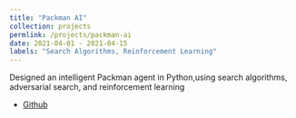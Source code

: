 ```yaml
---
title: "Packman AI"
collection: projects
permlink: /projects/packman-ai
date: 2021-04-01 - 2021-04-15
labels: "Search Algorithms, Reinforcement Learning"
---
```


Designed an intelligent Packman agent in Python,using search algorithms, adversarial search, and reinforcement learning

- [Github](https://github.com/sarvenaz-srv/AI-Fundamentals)